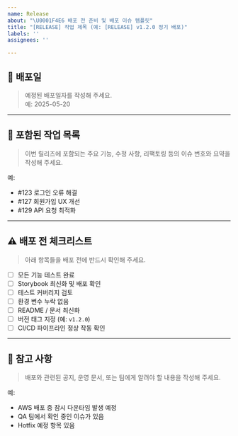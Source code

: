 ```yaml
---
name: Release
about: "\U0001F4E6 배포 전 준비 및 배포 이슈 템플릿"
title: "[RELEASE] 작업 제목 (예: [RELEASE] v1.2.0 정기 배포)"
labels: ''
assignees: ''

---
```


## 📅 배포일  
> 예정된 배포일자를 작성해 주세요.  
> 예: 2025-05-20

<!-- 아래에 입력 -->

---

## 📌 포함된 작업 목록  
> 이번 릴리즈에 포함되는 주요 기능, 수정 사항, 리팩토링 등의 이슈 번호와 요약을 작성해 주세요.

예:  
- #123 로그인 오류 해결  
- #127 회원가입 UX 개선  
- #129 API 요청 최적화  

<!-- 아래에 입력 -->

---

## ⚠️ 배포 전 체크리스트  
> 아래 항목들을 배포 전에 반드시 확인해 주세요.

- [ ] 모든 기능 테스트 완료
- [ ] Storybook 최신화 및 배포 확인
- [ ] 테스트 커버리지 검토
- [ ] 환경 변수 누락 없음
- [ ] README / 문서 최신화
- [ ] 버전 태그 지정 (예: `v1.2.0`)
- [ ] CI/CD 파이프라인 정상 작동 확인

<!-- 필요한 항목을 자유롭게 추가하거나 제거해도 됩니다 -->

---

## 📎 참고 사항  
> 배포와 관련된 공지, 운영 문서, 또는 팀에게 알려야 할 내용을 작성해 주세요.

예:  
- AWS 배포 중 잠시 다운타임 발생 예정  
- QA 팀에서 확인 중인 이슈가 있음  
- Hotfix 예정 항목 있음

<!-- 아래에 입력 -->